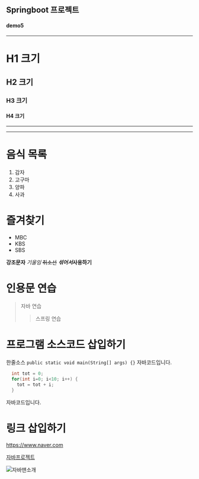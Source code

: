 <h2>Springboot 프로젝트</h2>
<h4>demo5</h4>
<hr>

# H1 크기
## H2 크기
### H3 크기
#### H4 크기

---
***

# 음식 목록
1. 감자
2. 고구마
3. 양파
4. 사과

# 즐겨찾기
- MBC
- KBS
- SBS

**강조문자**
_기울임_
~~취소선~~
***섞어서***__사용하기__

# 인용문 연습
> 자바 연습
>> 스프링 연습

# 프로그램 소스코드 삽입하기
한줄소스 `public static void main(String[] args) {}` 자바코드입니다.
```java
  int tot = 0;
  for(int i=0; i<10; i++) {
    tot = tot + i;
  }
```
자바코드입니다.

# 링크 삽입하기
<https://www.naver.com>

[자바프로젝트](https://github.com/anseshawn/demo5)

![자바맨소개]()
